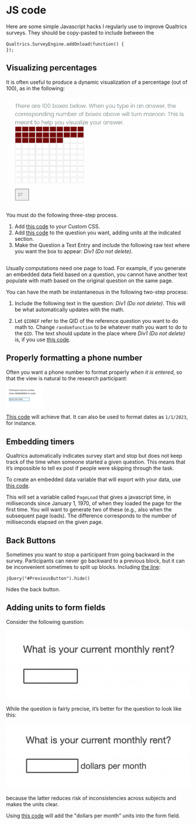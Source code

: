 # JS code
Here are some simple Javascript hacks I regularly use to improve
Qualtrics surveys. They should be copy-pasted to include between the 

```
Qualtrics.SurveyEngine.addOnload(function() {
});

```


## Visualizing percentages
It is often useful to produce a dynamic visualization of a percentage
(out of 100), as in the following: 


![](/q-js/screenshots-for-readme/dynamic-pct.png "Dynamic Percentage")

You must do the following three-step process. 
1. Add [this code](dynamic-pct-css.css) to your Custom CSS. 
2. Add [this code](dynamic-pct-js.js) to the question you want,
   adding units at the indicated section. 
3. Make the Question a Text Entry and include the following raw text where you want the box to appear: 
*Div1 (Do not delete)*. 

## 
Usually computations need one page to load. For example, if you
generate an embedded data field based on a question, you cannot have
another text populate with math based on the original question on the
same page. 


You can have the math be instantaneous in the following two-step process: 
1. Include the following text in the question: *Div1 (Do not delete)*. This will be what automatically updates with the math. 

2. Let `QIDREF` refer to the QID of the reference question you want to do
math to. Change `randomfunction` to be whatever math you want to do to
the `QID`. The text should update in the place where *Div1 (Do not
delete)* is, if you use [this code](instant-math.js). 

## Properly formatting a phone number
Often you want a phone number to format properly *when it is entered*, so
that the view is natural to the research participant:

<img src="/q-js/screenshots-for-readme/phone-number.png" alt="Phone" style="width:20%;">

[This code](phone-numbers.js) will achieve that. It can also be used to format dates as
`1/1/2023`, for instance. 

## Embedding timers
Qualtrics automatically indicates survey start and stop but does not
keep track of the time when someone started a given question. This
means that it’s impossible to tell ex post if people were skipping
through the task. 

To create an embedded data variable that will export with your data,
use [this code](pageload.js). 

This will set a variable called `PageLoad` that gives a javascript time,
in milliseconds since January 1, 1970, of when they loaded the page
for the first time. You will want to generate two of these (e.g., also
when the subsequent page loads). The difference corresponds to the
number of milliseconds elapsed on the given page. 

## Back Buttons
Sometimes you want to stop a participant from going backward in the
survey. Participants can never go backward to a previous block, but it
can be inconvenient sometimes to split up blocks. Including [the line](backbutton.js):
```
jQuery("#PreviousButton").hide()
```
hides the back button. 

## Adding units to form fields
Consider the following question: 

![](/q-js/screenshots-for-readme/rent.png "Rent without units")

While the question is fairly precise, it’s better for the question to look like this: 

![](/q-js/screenshots-for-readme/rent_units.png "Rent without units")

because the latter reduces risk of inconsistencies across subjects and
makes the units clear. 

Using [this code](units.js) will add the "dollars per month" units into the form
field. 





